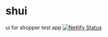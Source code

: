 # shui
ui for shopper test app
[![Netlify Status](https://api.netlify.com/api/v1/badges/e2efd3a4-fd59-4c81-9432-a917eaa5916f/deploy-status)](https://app.netlify.com/sites/shoppa/deploys)
